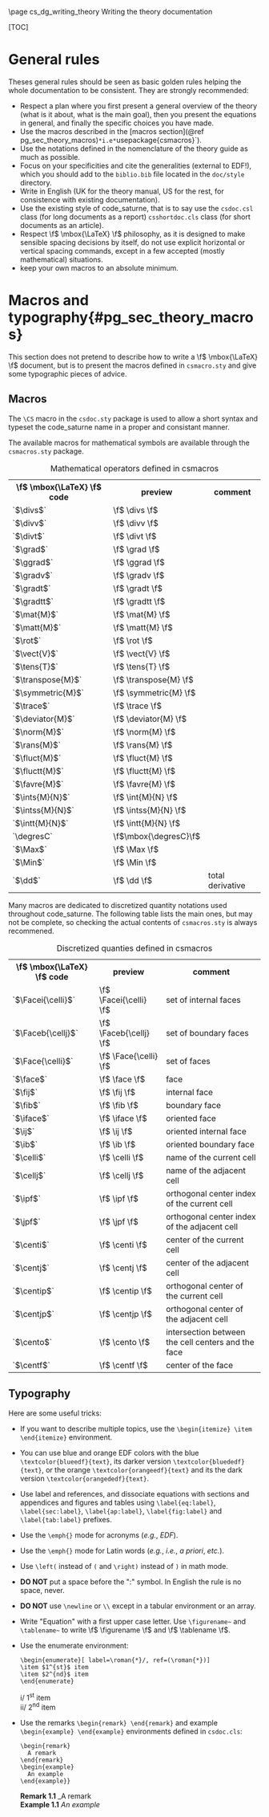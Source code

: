 <!--
  This file is part of Code_Saturne, a general-purpose CFD tool.

  Copyright (C) 1998-2020 EDF S.A.

  This program is free software; you can redistribute it and/or modify it under
  the terms of the GNU General Public License as published by the Free Software
  Foundation; either version 2 of the License, or (at your option) any later
  version.

  This program is distributed in the hope that it will be useful, but WITHOUT
  ANY WARRANTY; without even the implied warranty of MERCHANTABILITY or FITNESS
  FOR A PARTICULAR PURPOSE.  See the GNU General Public License for more
  details.

  You should have received a copy of the GNU General Public License along with
  this program; if not, write to the Free Software Foundation, Inc., 51 Franklin
  Street, Fifth Floor, Boston, MA 02110-1301, USA.
-->

\page cs_dg_writing_theory Writing the theory documentation

[TOC]

General rules
=============

Theses general rules should be seen as basic golden rules helping the whole
documentation to be consistent. They are strongly recommended:

- Respect a plan where you first present a general overview of the theory
  (what is it about, what is the main goal), then you present the equations
  in general, and finally the specific choices you have made.
- Use the macros described in the [macros section](@ref pg_sec_theory_macros)`
  *i.e* `usepackage{csmacros}`).
- Use the notations defined in the nomenclature of the theory guide
  as much as possible.
- Focus on your specificities and cite the generalities (external to EDF!), which
  you should add to the `biblio.bib` file located in the `doc/style` directory.
- Write in English (UK for the theory manual, US for the rest,
  for consistence with existing documentation).
- Use the existing style of code_saturne, that is to say use the `csdoc.csl`
  class (for long documents as a report) `csshortdoc.cls` class
  (for short documents as an article).
- Respect \f$ \mbox{\LaTeX} \f$ philosophy, as it is designed to make sensible spacing
  decisions by itself, do not use explicit horizontal or vertical spacing
  commands, except in a few accepted (mostly mathematical) situations.
- keep your own macros to an absolute minimum.

Macros and typography{#pg_sec_theory_macros}
=====================

This section does not pretend to describe how to write a \f$ \mbox{\LaTeX} \f$ document,
but is to present the macros defined in `csmacro.sty` and give some typographic
pieces of advice.

Macros
------

The `\CS` macro in the `csdoc.sty` package is used to allow a short
syntax and typeset the code_saturne name in a proper and consistant manner.

The available macros for mathematical symbols are available through
the `csmacros.sty` package.

<table>
<caption id="latex_name_macro_op">Mathematical operators defined in csmacros</caption>
<tr><th> \f$ \mbox{\LaTeX} \f$ code  <th> preview <th> comment
<tr><td> `$\divs$`           <td> \f$ \divs    \f$ <td>
<tr><td> `$\divv$`           <td> \f$ \divv    \f$ <td>
<tr><td> `$\divt$`           <td> \f$ \divt    \f$ <td>
<tr><td> `$\grad$`           <td> \f$ \grad    \f$ <td>
<tr><td> `$\ggrad$`          <td> \f$ \ggrad   \f$ <td>
<tr><td> `$\gradv$`          <td> \f$ \gradv   \f$ <td>
<tr><td> `$\gradt$`          <td> \f$ \gradt   \f$ <td>
<tr><td> `$\gradtt$`         <td> \f$ \gradtt  \f$ <td>
<tr><td> `$\mat{M}$`         <td> \f$ \mat{M}  \f$ <td>
<tr><td> `$\matt{M}$`        <td> \f$ \matt{M} \f$ <td>
<tr><td> `$\rot$`            <td> \f$ \rot     \f$ <td>
<tr><td> `$\vect{V}$`        <td> \f$ \vect{V} \f$ <td>
<tr><td> `$\tens{T}$`        <td> \f$ \tens{T} \f$ <td>
<tr><td> `$\transpose{M}$`   <td> \f$ \transpose{M} \f$ <td>
<tr><td> `$\symmetric{M}$`   <td> \f$ \symmetric{M} \f$ <td>
<tr><td> `$\trace$`          <td> \f$ \trace   \f$ <td>
<tr><td> `$\deviator{M}$`    <td> \f$ \deviator{M}  \f$ <td>
<tr><td> `$\norm{M}$`        <td> \f$ \norm{M} \f$ <td>
<tr><td> `$\rans{M}$`        <td> \f$ \rans{M} \f$ <td>
<tr><td> `$\fluct{M}$`       <td> \f$ \fluct{M} \f$ <td>
<tr><td> `$\fluctt{M}$`      <td> \f$ \fluctt{M} \f$ <td>
<tr><td> `$\favre{M}$`       <td> \f$ \favre{M} \f$ <td>
<tr><td> `$\ints{M}{N}$`     <td> \f$ \int{M}{N} \f$ <td>
<tr><td> `$\intss{M}{N}$`    <td> \f$ \intss{M}{N} \f$ <td>
<tr><td> `$\intt{M}{N}$`     <td> \f$ \intt{M}{N} \f$ <td>
<tr><td> `\degresC`          <td> \f$\mbox{\degresC}\f$ <td>
<tr><td> `$\Max$`            <td> \f$ \Max     \f$ <td>
<tr><td> `$\Min$`            <td> \f$ \Min     \f$ <td>
<tr><td> `$\dd$`             <td> \f$ \dd      \f$ <td> total derivative
</table>

Many macros are dedicated to discretized quantity notations used throughout
code_saturne. The following table lists the main ones, but may not be complete,
so checking the actual contents of `csmacros.sty` is always recommened.

<table>
<caption id="latex_name_macro_q">Discretized quanties defined in csmacros</caption>
<tr><th> \f$ \mbox{\LaTeX} \f$ code          <th> preview <th> comment
<tr><td> `$\Facei{\celli}$` <td> \f$ \Facei{\celli} \f$ <td> set of internal faces
<tr><td> `$\Faceb{\cellj}$` <td> \f$ \Faceb{\cellj} \f$ <td> set of boundary faces
<tr><td> `$\Face{\celli}$`  <td> \f$ \Face{\celli}  \f$ <td> set of faces
<tr><td> `$\face$`          <td> \f$ \face   \f$ <td> face
<tr><td> `$\fij$`           <td> \f$ \fij    \f$ <td> internal face
<tr><td> `$\fib$`           <td> \f$ \fib    \f$ <td> boundary face
<tr><td> `$\iface$`         <td> \f$ \iface  \f$ <td> oriented face
<tr><td> `$\ij$`            <td> \f$ \ij     \f$ <td> oriented internal face
<tr><td> `$\ib$`            <td> \f$ \ib     \f$ <td> oriented boundary face
<tr><td> `$\celli$`         <td> \f$ \celli  \f$ <td> name of the current cell
<tr><td> `$\cellj$`         <td> \f$ \cellj  \f$ <td> name of the adjacent cell
<tr><td> `$\ipf$`           <td> \f$ \ipf    \f$ <td> orthogonal center index of the current cell
<tr><td> `$\jpf$`           <td> \f$ \jpf    \f$ <td> orthogonal center index of the adjacent cell
<tr><td> `$\centi$`         <td> \f$ \centi  \f$ <td> center of the current cell
<tr><td> `$\centj$`         <td> \f$ \centj  \f$ <td> center of the adjacent cell
<tr><td> `$\centip$`        <td> \f$ \centip \f$ <td> orthogonal center of the current cell
<tr><td> `$\centjp$`        <td> \f$ \centjp \f$ <td> orthogonal center of the adjacent cell
<tr><td> `$\cento$`         <td> \f$ \cento  \f$ <td> intersection between the cell centers and the face
<tr><td> `$\centf$`         <td> \f$ \centf  \f$ <td> center of the face
</table>

Typography
----------

Here are some useful tricks:

- If you want to describe multiple topics, use the
  `\begin{itemize} \item \end{itemize}` environment.
- You can use blue and orange EDF colors with the blue `\textcolor{blueedf}{text}`,
  its darker version `\textcolor{bluededf}{text}`, or the orange
  `\textcolor{orangeedf}{text}` and its the dark version
  `\textcolor{orangededf}{text}`.
- Use label and references, and dissociate equations with sections and appendices
  and figures and tables using `\label{eq:label}`, `\label{sec:label}`,
  `\label{ap:label}`, `\label{fig:label}` and `\label{tab:label}` prefixes.
- Use the `\emph{}` mode for acronyms (*e.g.*, *EDF*).
- Use the `\emph{}` mode for Latin words (*e.g.*, *i.e.*, *a priori*, *etc.*).
- Use `\left(` instead of `(` and `\right)` instead of `)` in math mode.
- **DO NOT** put a space before the ":"  symbol. In English the rule is no
  space, never.
- **DO NOT** use `\newline` or `\\` except in a tabular environment or an array.
- Write "Equation" with a  first upper case letter. Use `\figurename~` and
  `\tablename~` to write \f$ \figurename \f$ and \f$ \tablename \f$.
- Use the enumerate environment:
  ```{.tex}
  \begin{enumerate}[ label=\roman{*}/, ref=(\roman{*})]
  \item $1^{st}$ item
  \item $2^{nd}$ item
  \end{enumerate}

  ```
  i/ 1<sup>st</sup> item <br>
  ii/ 2<sup>nd</sup> item <br>

- Use the remarks `\begin{remark} \end{remark}`
  and example `\begin{example} \end{example}` environments defined in `csdoc.cls`:
  ```{.tex}
  \begin{remark}
    A remark
  \end{remark}
  \begin{example}
    An example
  \end{example}}
  ```
  **Remark 1.1** _A remark <br> 
  **Example 1.1** _An example_
